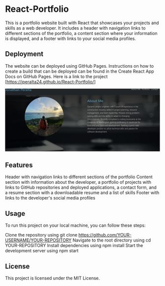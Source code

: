 # React-Portfolio

This is a portfolio website built with React that showcases your projects and skills as a web developer. It includes a header with navigation links to different sections of the portfolio, a content section where your information is displayed, and a footer with links to your social media profiles.

## Deployment
The website can be deployed using GitHub Pages. Instructions on how to create a build that can be deployed can be found in the Create React App Docs on GitHub Pages.
Here is a link to the project [https://jperalta24.github.io/React-Portfolio/]

![](react-portfolio\src\Images\screenshot.png)

## Features
Header with navigation links to different sections of the portfolio
Content section with information about the developer, a portfolio of projects with links to GitHub repositories and deployed applications, a contact form, and a resume section with a downloadable resume and a list of skills
Footer with links to the developer's social media profiles

## Usage
To run this project on your local machine, you can follow these steps:

Clone the repository using git clone https://github.com/YOUR-USERNAME/YOUR-REPOSITORY
Navigate to the root directory using cd YOUR-REPOSITORY
Install dependencies using npm install
Start the development server using npm start

## License
This project is licensed under the MIT License.